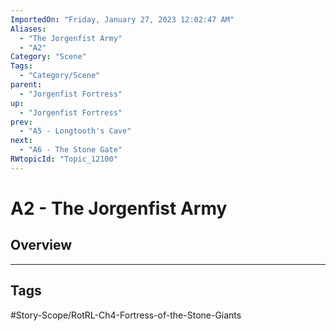```yaml
---
ImportedOn: "Friday, January 27, 2023 12:02:47 AM"
Aliases:
  - "The Jorgenfist Army"
  - "A2"
Category: "Scene"
Tags:
  - "Category/Scene"
parent:
  - "Jorgenfist Fortress"
up:
  - "Jorgenfist Fortress"
prev:
  - "A5 - Longtooth's Cave"
next:
  - "A6 - The Stone Gate"
RWtopicId: "Topic_12100"
---
```

# A2 - The Jorgenfist Army
## Overview

---
## Tags
#Story-Scope/RotRL-Ch4-Fortress-of-the-Stone-Giants

